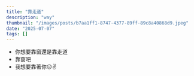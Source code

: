 ```yaml
---
title: "靠走道"
description: "way"
thumbnail: "/images/posts/b7aa1ff1-8747-4377-89ff-89c8a40868d9.jpeg"
date: "2025-07-07"
tags: []
---
```

- 你想要靠窗還是靠走道
- 靠窗吧
- 我想要靠著你😔✌️
